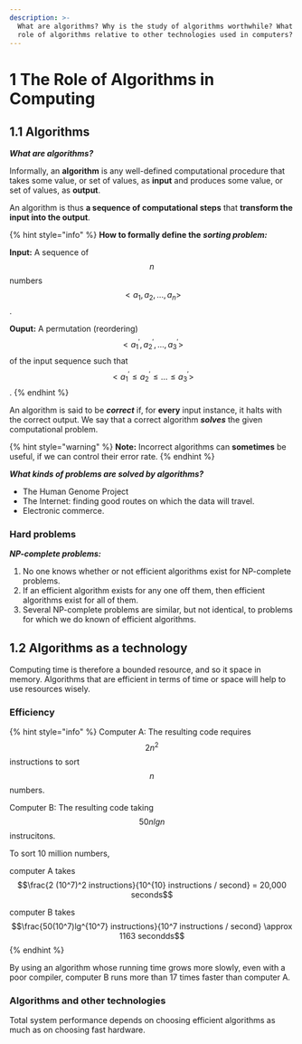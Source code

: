 ```yaml
---
description: >-
  What are algorithms? Why is the study of algorithms worthwhile? What is the
  role of algorithms relative to other technologies used in computers?
---
```


# 1 The Role of Algorithms in Computing

## 1.1 Algorithms

_**What are algorithms?**_

Informally, an **algorithm** is any well-defined computational procedure that takes some value, or set of values, as **input** and produces some value, or set of values, as **output**.

An algorithm is thus **a sequence of computational steps** that **transform the input into the output**.

{% hint style="info" %}
**How to formally define the** _**sorting problem:**_

**Input:** A sequence of $$n$$numbers $$<a_1,a_2,...,a_n>$$.

**Ouput:** A permutation \(reordering\) $$<a_{1}^{'},a_{2}^{'},...,a_{3}^{'}>$$ of the input sequence such that $$<a_{1}^{'}\leq a_{2}^{'}\leq \dots \leq a_{3}^{'}>$$.
{% endhint %}

An algorithm is said to be _**correct**_ if, for **every** input instance, it halts with the correct output. We say that a correct algorithm _**solves**_ the given computational problem.

{% hint style="warning" %}
**Note:** Incorrect algorithms can **sometimes** be useful, if we can control their error rate.
{% endhint %}

_**What kinds of problems are solved by algorithms?**_

* The Human Genome Project
* The Internet: finding good routes on which the data will travel.
* Electronic commerce.

### Hard problems

_**NP-complete problems:**_

1. No one knows whether or not efficient algorithms exist for NP-complete problems.
2. If an efficient algorithm exists for any one off them, then efficient algorithms exist for all of them.
3. Several NP-complete problems are similar, but not identical, to problems for which we do known of efficient algorithms.

## 1.2 Algorithms as a technology

Computing time is therefore a bounded resource, and so it space in memory. Algorithms that are efficient in terms of time or space will help to use resources wisely.

### Efficiency

{% hint style="info" %}
Computer A: The resulting code requires $$2n^2$$ instructions to sort $$n$$ numbers.

Computer B: The resulting code taking $$50n lg n$$ instrucitons.

To sort 10 million numbers, 

computer A takes $$\frac{2 (10^7)^2 instructions}{10^{10} instructions / second} = 20,000 seconds$$

computer B takes $$\frac{50(10^7)lg^{10^7} instructions}{10^7 instructions / second} \approx 1163 secondds$$
{% endhint %}

By using an algorithm whose running time grows more slowly, even with a poor compiler, computer B runs more than 17 times faster than computer A.

### Algorithms and other technologies

Total system performance depends on choosing efficient algorithms as much as on choosing fast hardware.

